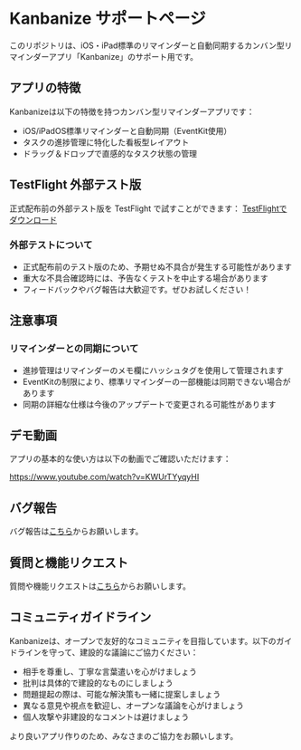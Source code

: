 # Kanbanize サポートページ

このリポジトリは、iOS・iPad標準のリマインダーと自動同期するカンバン型リマインダーアプリ「Kanbanize」のサポート用です。

## アプリの特徴

Kanbanizeは以下の特徴を持つカンバン型リマインダーアプリです：

- iOS/iPadOS標準リマインダーと自動同期（EventKit使用）
- タスクの進捗管理に特化した看板型レイアウト
- ドラッグ＆ドロップで直感的なタスク状態の管理

## TestFlight 外部テスト版

正式配布前の外部テスト版を TestFlight で試すことができます：
[TestFlightでダウンロード](http://testflight.apple.com/join/9guu3qtn)

### 外部テストについて
- 正式配布前のテスト版のため、予期せぬ不具合が発生する可能性があります
- 重大な不具合確認時には、予告なくテストを中止する場合があります
- フィードバックやバグ報告は大歓迎です。ぜひお試しください！

## 注意事項

### リマインダーとの同期について
- 進捗管理はリマインダーのメモ欄にハッシュタグを使用して管理されます
- EventKitの制限により、標準リマインダーの一部機能は同期できない場合があります
- 同期の詳細な仕様は今後のアップデートで変更される可能性があります

## デモ動画

アプリの基本的な使い方は以下の動画でご確認いただけます：

https://www.youtube.com/watch?v=KWUrTYyqyHI

## バグ報告

バグ報告は[こちら](https://github.com/tichise/kanbanize-support/issues/new?assignees=&labels=bug&projects=&template=bug_report.yml)からお願いします。

## 質問と機能リクエスト

質問や機能リクエストは[こちら](https://github.com/tichise/kanbanize-support/issues/new?assignees=&labels=enhancement&projects=&template=feature_request.yml)からお願いします。

## コミュニティガイドライン

Kanbanizeは、オープンで友好的なコミュニティを目指しています。以下のガイドラインを守って、建設的な議論にご協力ください：

- 相手を尊重し、丁寧な言葉遣いを心がけましょう
- 批判は具体的で建設的なものにしましょう
- 問題提起の際は、可能な解決策も一緒に提案しましょう
- 異なる意見や視点を歓迎し、オープンな議論を心がけましょう
- 個人攻撃や非建設的なコメントは避けましょう

より良いアプリ作りのため、みなさまのご協力をお願いします。
